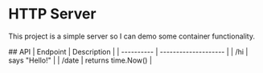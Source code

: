 # HTTP Server
This project is a simple server so I can demo some container functionality.

<trigger build>
<trigger build>
<trigger build>
## API
| Endpoint   | Description          |
| ---------- | -------------------- |
| /hi        | says "Hello!"        |
| /date      | returns time.Now()   |
